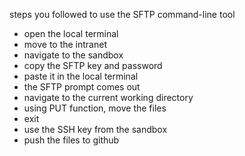 steps you followed to use the SFTP command-line tool

- open the local terminal 
- move to the intranet
- navigate to the sandbox
- copy the SFTP key and password
- paste it in the local terminal
- the SFTP prompt comes out
- navigate to the current working directory 
- using PUT function, move the files
- exit 
- use the SSH key from the sandbox 
- push the files to github
